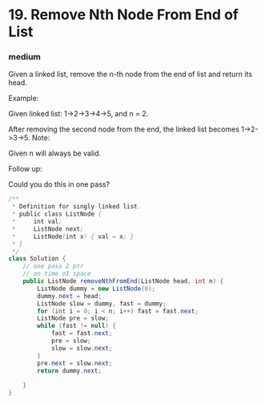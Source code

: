 # 19. Remove Nth Node From End of List
### medium
Given a linked list, remove the n-th node from the end of list and return its head.

Example:

Given linked list: 1->2->3->4->5, and n = 2.

After removing the second node from the end, the linked list becomes 1->2->3->5.
Note:

Given n will always be valid.

Follow up:

Could you do this in one pass?
```java
/**
 * Definition for singly-linked list.
 * public class ListNode {
 *     int val;
 *     ListNode next;
 *     ListNode(int x) { val = x; }
 * }
 */
class Solution {
    // one pass 2 ptr
    // on time o1 space
    public ListNode removeNthFromEnd(ListNode head, int n) {
        ListNode dummy = new ListNode(0);
        dummy.next = head;
        ListNode slow = dummy, fast = dummy;
        for (int i = 0; i < n; i++) fast = fast.next;
        ListNode pre = slow;
        while (fast != null) {
            fast = fast.next;
            pre = slow;
            slow = slow.next;
        }
        pre.next = slow.next;
        return dummy.next;
        
    }
}
```